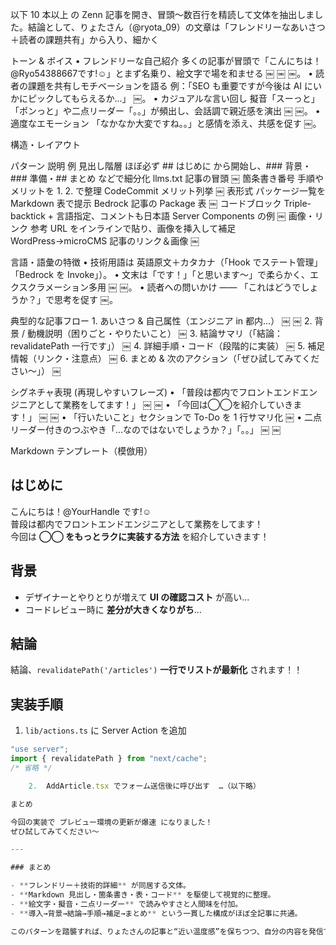 以下 10 本以上 の Zenn 記事を開き、冒頭～数百行を精読して文体を抽出しました。結論として、りょたさん（@ryota_09）の文章は「フレンドリーなあいさつ＋読者の課題共有」から入り、細かく

トーン & ボイス
	•	フレンドリーな自己紹介
多くの記事が冒頭で「こんにちは！@Ryo54388667です!☺️」とまず名乗り、絵文字で場を和ませる ￼ ￼ ￼。
	•	読者の課題を共有しモチベーションを語る
例：「SEO も重要ですが今後は AI にいかにピックしてもらえるか…」 ￼。
	•	カジュアルな言い回し
擬音「スーっと」「ポンっと」や二点リーダー「。。」が頻出し、会話調で親近感を演出 ￼ ￼。
	•	適度なエモーション
「なかなか大変ですね。。」と感情を添え、共感を促す ￼。

構造・レイアウト

パターン	説明	例
見出し階層	ほぼ必ず ## はじめに から開始し、### 背景・### 準備・## まとめ などで細分化	llms.txt 記事の冒頭 ￼
箇条書き番号	手順やメリットを 1. 2. で整理	CodeCommit メリット列挙 ￼
表形式	パッケージ一覧を Markdown 表で提示	Bedrock 記事の Package 表 ￼
コードブロック	Triple-backtick + 言語指定、コメントも日本語	Server Components の例 ￼
画像・リンク	参考 URL をインラインで貼り、画像を挿入して補足	WordPress→microCMS 記事のリンク＆画像 ￼

言語・語彙の特徴
	•	技術用語は 英語原文＋カタカナ（「Hook でステート管理」「Bedrock を Invoke」）。
	•	文末は「です！」「と思います〜」で柔らかく、エクスクラメーション多用 ￼ ￼。
	•	読者への問いかけ ―― 「これはどうでしょうか？」で思考を促す ￼。

典型的な記事フロー
	1.	あいさつ & 自己属性（エンジニア in 都内…）  ￼ ￼
	2.	背景 / 動機説明（困りごと・やりたいこと）  ￼
	3.	結論サマリ（「結論：revalidatePath 一行です」）  ￼
	4.	詳細手順・コード（段階的に実装）  ￼
	5.	補足情報（リンク・注意点）  ￼
	6.	まとめ & 次のアクション（「ぜひ試してみてください〜」）  ￼

シグネチャ表現 (再現しやすいフレーズ)
	•	「普段は都内でフロントエンドエンジニアとして業務をしてます！」 ￼ ￼
	•	「今回は◯◯を紹介していきます！」 ￼ ￼
	•	「行いたいこと」セクションで To-Do を 1 行サマリ化 ￼
	•	二点リーダー付きのつぶやき「…なのではないでしょうか？」「。。」 ￼ ￼

Markdown テンプレート（模倣用）

## はじめに

こんにちは！@YourHandle です!☺️  
普段は都内でフロントエンドエンジニアとして業務をしてます！  
今回は **◯◯ をもっとラクに実装する方法** を紹介していきます！

## 背景

- デザイナーとやりとりが増えて **UI の確認コスト** が高い…
- コードレビュー時に **差分が大きくなりがち**…

## 結論

結論、`revalidatePath('/articles')` **一行でリストが最新化** されます！！

## 実装手順

1. `lib/actions.ts` に Server Action を追加  
```ts
"use server";
import { revalidatePath } from "next/cache";
/* 省略 */

	2.	AddArticle.tsx でフォーム送信後に呼び出す  …（以下略）

まとめ

今回の実装で プレビュー環境の更新が爆速 になりました！
ぜひ試してみてください〜

---

### まとめ

- **フレンドリー＋技術的詳細** が同居する文体。  
- **Markdown 見出し・箇条書き・表・コード** を駆使して視覚的に整理。  
- **絵文字・擬音・二点リーダー** で読みやすさと人間味を付加。  
- **導入→背景→結論→手順→補足→まとめ** という一貫した構成がほぼ全記事に共通。  

このパターンを踏襲すれば、りょたさんの記事と“近い温度感”を保ちつつ、自分の内容を発信できます。